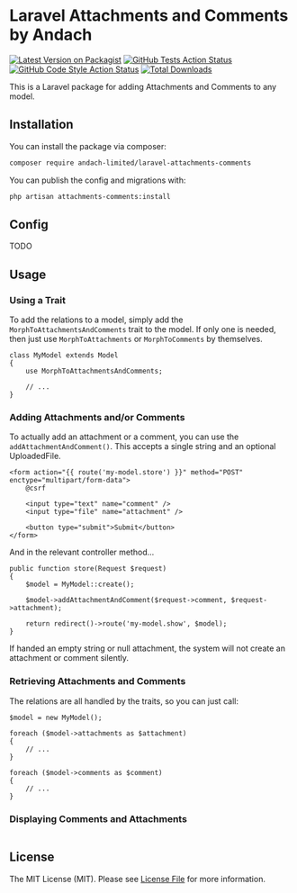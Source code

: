 # Laravel Attachments and Comments by Andach

[![Latest Version on Packagist](https://img.shields.io/packagist/v/andach/laravel-attachments-comments.svg?style=flat-square)](https://packagist.org/packages/andach/laravel-attachments-comments)
[![GitHub Tests Action Status](https://img.shields.io/github/actions/workflow/status/andach/laravel-attachments-comments/run-tests.yml?branch=main&label=tests&style=flat-square)](https://github.com/andach/laravel-attachments-comments/actions?query=workflow%3Arun-tests+branch%3Amain)
[![GitHub Code Style Action Status](https://img.shields.io/github/actions/workflow/status/andach/laravel-attachments-comments/fix-php-code-style-issues.yml?branch=main&label=code%20style&style=flat-square)](https://github.com/andach/laravel-attachments-comments/actions?query=workflow%3A"Fix+PHP+code+style+issues"+branch%3Amain)
[![Total Downloads](https://img.shields.io/packagist/dt/andach/laravel-attachments-comments.svg?style=flat-square)](https://packagist.org/packages/andach/laravel-attachments-comments)

This is a Laravel package for adding Attachments and Comments to any model.

## Installation

You can install the package via composer:

```bash
composer require andach-limited/laravel-attachments-comments
```

You can publish the config and migrations with:

```bash
php artisan attachments-comments:install
```

## Config

TODO

## Usage

### Using a Trait

To add the relations to a model, simply add the `MorphToAttachmentsAndComments` trait to the model. If only one is needed, then just use `MorphToAttachments` or `MorphToComments` by themselves.

```
class MyModel extends Model
{
    use MorphToAttachmentsAndComments;

    // ...
}
```

### Adding Attachments and/or Comments

To actually add an attachment or a comment, you can use the `addAttachmentAndComment()`. This accepts a single string and an optional UploadedFile.

```
<form action="{{ route('my-model.store') }}" method="POST" enctype="multipart/form-data">
    @csrf

    <input type="text" name="comment" />
    <input type="file" name="attachment" />

    <button type="submit">Submit</button>
</form>
```

And in the relevant controller method...

```
public function store(Request $request)
{
    $model = MyModel::create();

    $model->addAttachmentAndComment($request->comment, $request->attachment);

    return redirect()->route('my-model.show', $model);
}
```

If handed an empty string or null attachment, the system will not create an attachment or comment silently.

### Retrieving Attachments and Comments

The relations are all handled by the traits, so you can just call:

``` 
$model = new MyModel();

foreach ($model->attachments as $attachment)
{
    // ...
}

foreach ($model->comments as $comment)
{
    // ...
}
```

### Displaying Comments and Attachments

```

```

## License

The MIT License (MIT). Please see [License File](LICENSE.md) for more information.
